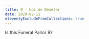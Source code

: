```yaml
---
title: 9 - Loi de Déméter
date: 2020-02-11
eleventyExcludeFromCollections: true
---
```


Is this Funeral Parlor B?
